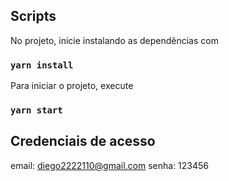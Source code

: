 ## Scripts

No projeto, inicie instalando as dependências com

### `yarn install`

Para iniciar o projeto, execute

### `yarn start`

## Credenciais de acesso

  email: diego2222110@gmail.com
  senha: 123456

